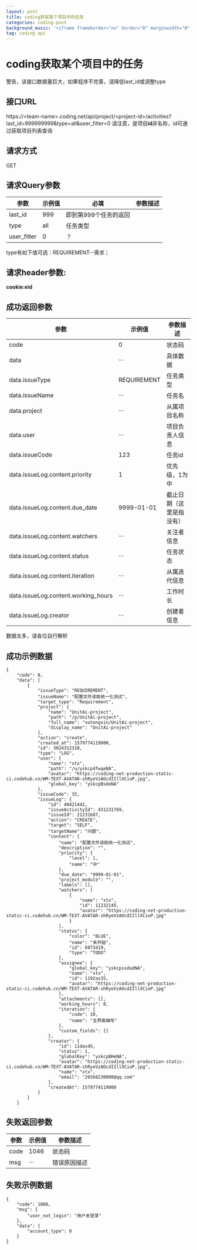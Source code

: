 ```yaml
---
layout: post
title: coding获取某个项目中的任务
categories: coding-post
background_music: '<iframe frameborder="no" border="0" marginwidth="0" marginheight="0" width=100% height=100 src="//music.163.com/outchain/player?type=2&id=554308724&auto=1&height=50"></iframe>'
tag: coding api
---
```


# coding获取某个项目中的任务
警告，该接口数据量巨大，如果程序不完善，请降低last_id或调整type

## 接口URL
https://\<team-name>.coding.net/api/project/\<project-id>/activities?last_id=999999999&type=all&user_filter=0
请注意，是项目**id**非名称，id可通过获取项目列表查询

## 请求方式
GET

## 请求Query参数

参数|示例值|必填|参数描述
---|---|--|---
last_id|999|即到第999个任务的返回
type|all|任务类型
user_filter|0|？

type有如下值可选：REQUIREMENT--需求；
## 请求header参数:
**cookie:eid**

## 成功返回参数

参数|示例值|参数描述
-|-|-
code|0|状态码
data|···|具体数据
data.issueType|REQUIREMENT|任务类型
data.issueName|···|任务名
data.project|···|从属项目名称
data.user|···|项目负责人信息
data.issueCode|123|任务id
data.issueLog.content.priority|1|优先级，1为中
data.issueLog.content.due_date|9999-01-01|截止日期（这里是指没有）
data.issueLog.content.watchers|···|关注者信息
data.issueLog.content.status|···|任务状态
data.issueLog.content.iteration|···|从属迭代信息
data.issueLog.content.working_hours|···|工作时长
data.issueLog.creator|···|创建者信息

数据太多，请各位自行解析


## 成功示例数据
```
{
	"code": 0,
	"data": [
		{
			"issueType": "REQUIREMENT",
			"issueName": "配置文件读取统一化测试",
			"target_type": "Requirement",
			"project": {
				"name": "UnitAi-project",
				"path": "/p/UnitAi-project",
				"full_name": "xutongxin/UnitAi-project",
				"display_name": "UnitAi-project"
			},
			"action": "create",
			"created_at": 1579774119000,
			"id": 3024312318,
			"type": "LOG",
			"user": {
				"name": "xtx",
				"path": "/u/yskcpdfwqeNA",
				"avatar": "https://coding-net-production-static-ci.codehub.cn/WM-TEXT-AVATAR-shRyeVzAOcdIIllXCioP.jpg",
				"global_key": "yskcpBsdeNA"
			},
			"issueCode": 35,
			"issueLog": {
				"id": 40421442,
				"issueActivityId": 431231769,
				"issueId": 21231687,
				"action": "CREATE",
				"target": "SELF",
				"targetName": "问题",
				"content": {
					"name": "配置文件读取统一化测试",
					"description": "",
					"priority": {
						"level": 1,
						"name": "中"
					},
					"due_date": "9999-01-01",
					"project_module": "",
					"labels": [],
					"watchers": [
						{
							"name": "xtx",
							"id": 11232145,
							"avatar": "https://coding-net-production-static-ci.codehub.cn/WM-TEXT-AVATAR-shRyeVzAOcdIIllXCioP.jpg"
						}
					],
					"status": {
						"color": "BLUE",
						"name": "未开始",
						"id": 6073419,
						"type": "TODO"
					},
					"assignee": {
						"global_key": "yskcpssdadNA",
						"name": "xtx",
						"id": 1192as35,
						"avatar": "https://coding-net-production-static-ci.codehub.cn/WM-TEXT-AVATAR-shRyeVzAOcdIIllXCioP.jpg"
					},
					"attachments": [],
					"working_hours": 0,
					"iteration": {
						"code": 10,
						"name": "主界面编写"
					},
					"custom_fields": []
				},
				"creator": {
					"id": 11das45,
					"status": 1,
					"globalKey": "yskcpBHeNA",
					"avatar": "https://coding-net-production-static-ci.codehub.cn/WM-TEXT-AVATAR-shRyeVzAOcdIIllXCioP.jpg",
					"name": "xtx",
					"email": "26568230000@qq.com"
				},
				"createdAt": 1579774119000
			}
		}
	}
```

## 失败返回参数

参数|示例值|参数描述
-|-|-
code|1046|状态码
msg|···|错误原因描述

## 失败示例数据
```
{
	"code": 1000,
	"msg": {
		"user_not_login": "用户未登录"
	},
	"data": {
		"account_type": 0
	}
}
```
